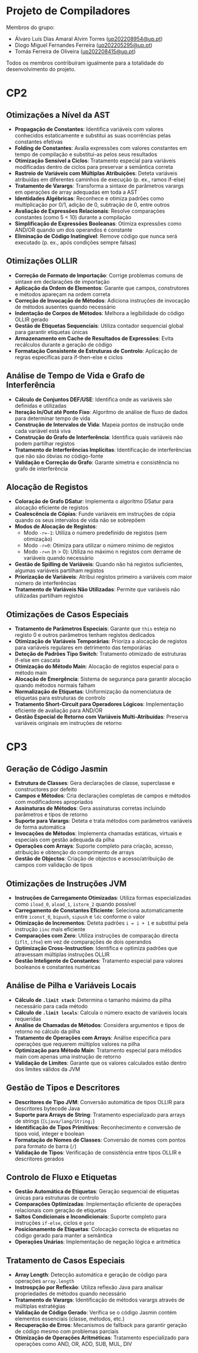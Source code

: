 # Projeto de Compiladores
Membros do grupo:
  - Álvaro Luís Dias Amaral Alvim Torres (up202208954@up.pt)
  - Diogo Miguel Fernandes Ferreira (up202205295@up.pt)
  - Tomás Ferreira de Oliveira (up202208415@up.pt)

Todos os membros contribuíram igualmente para a totalidade do desenvolvimento do projeto.

# CP2
## Otimizações a Nível da AST

* **Propagação de Constantes**: Identifica variáveis com valores conhecidos estaticamente e substitui as suas ocorrências pelas constantes efetivas
* **Folding de Constantes**: Avalia expressões com valores constantes em tempo de compilação e substitui-as pelos seus resultados
* **Otimização Sensível a Ciclos**: Tratamento especial para variáveis modificadas dentro de ciclos para preservar a semântica correta
* **Rastreio de Variáveis com Múltiplas Atribuições**: Deteta variáveis atribuídas em diferentes caminhos de execução (p. ex., ramos if-else)
* **Tratamento de Varargs**: Transforma a sintaxe de parâmetros varargs em operações de array adequadas em toda a AST
* **Identidades Algébricas**: Reconhece e otimiza padrões como multiplicação por 0/1, adição de 0, subtração de 0, entre outros
* **Avaliação de Expressões Relacionais**: Resolve comparações constantes (como 5 < 10) durante a compilação
* **Simplificação de Expressões Booleanas**: Otimiza expressões como AND/OR quando um dos operandos é constante
* **Eliminação de Código Inatingível**: Remove código que nunca será executado (p. ex., após condições sempre falsas)

## Otimizações OLLIR

* **Correção de Formato de Importação**: Corrige problemas comuns de sintaxe em declarações de importação
* **Aplicação da Ordem de Elementos**: Garante que campos, construtores e métodos apareçam na ordem correta
* **Correção de Invocação de Métodos**: Adiciona instruções de invocação de métodos ausentes quando necessário
* **Indentação de Corpos de Métodos**: Melhora a legibilidade do código OLLIR gerado
* **Gestão de Etiquetas Sequenciais**: Utiliza contador sequencial global para garantir etiquetas únicas
* **Armazenamento em Cache de Resultados de Expressões**: Evita recálculos durante a geração de código
* **Formatação Consistente de Estruturas de Controlo**: Aplicação de regras específicas para if-then-else e ciclos

## Análise de Tempo de Vida e Grafo de Interferência

* **Cálculo de Conjuntos DEF/USE**: Identifica onde as variáveis são definidas e utilizadas
* **Iteração In/Out até Ponto Fixo**: Algoritmo de análise de fluxo de dados para determinar tempo de vida
* **Construção de Intervalos de Vida**: Mapeia pontos de instrução onde cada variável está viva
* **Construção do Grafo de Interferência**: Identifica quais variáveis não podem partilhar registos
* **Tratamento de Interferências Implícitas**: Identificação de interferências que não são óbvias no código-fonte
* **Validação e Correção do Grafo**: Garante simetria e consistência no grafo de interferência

## Alocação de Registos

* **Coloração de Grafo DSatur**: Implementa o algoritmo DSatur para alocação eficiente de registos
* **Coalescência de Cópias**: Funde variáveis em instruções de cópia quando os seus intervalos de vida não se sobrepõem
* **Modos de Alocação de Registos**:
  * Modo `-r=-1`: Utiliza o número predefinido de registos (sem otimização)
  * Modo `-r=0`: Otimiza para utilizar o número mínimo de registos
  * Modo `-r=n` (n > 0): Utiliza no máximo n registos com derrame de variáveis quando necessário
* **Gestão de Spilling de Variáveis**: Quando não há registos suficientes, algumas variáveis partilham registos
* **Priorização de Variáveis**: Atribui registos primeiro a variáveis com maior número de interferências
* **Tratamento de Variáveis Não Utilizadas**: Permite que variáveis não utilizadas partilham registos

## Otimizações de Casos Especiais

* **Tratamento de Parâmetros Especiais**: Garante que `this` esteja no registo 0 e outros parâmetros tenham registos dedicados
* **Otimização de Variáveis Temporárias**: Prioriza a alocação de registos para variáveis regulares em detrimento das temporárias
* **Deteção de Padrões Tipo Switch**: Tratamento otimizado de estruturas if-else em cascata
* **Otimização do Método Main**: Alocação de registos especial para o método main
* **Alocação de Emergência**: Sistema de segurança para garantir alocação quando métodos normais falham
* **Normalização de Etiquetas**: Uniformização da nomenclatura de etiquetas para estruturas de controlo
* **Tratamento Short-Circuit para Operadores Lógicos**: Implementação eficiente de avaliação para AND/OR
* **Gestão Especial de Retorno com Variáveis Multi-Atribuídas**: Preserva variáveis originais em instruções de retorno

# CP3

## Geração de Código Jasmin

* **Estrutura de Classes**: Gera declarações de classe, superclasse e constructores por defeito
* **Campos e Métodos**: Cria declarações completas de campos e métodos com modificadores apropriados
* **Assinaturas de Métodos**: Gera assinaturas corretas incluindo parâmetros e tipos de retorno
* **Suporte para Varargs**: Deteta e trata métodos com parâmetros variáveis de forma automática
* **Invocações de Métodos**: Implementa chamadas estáticas, virtuais e especiais com gestão adequada da pilha
* **Operações com Arrays**: Suporte completo para criação, acesso, atribuição e obtenção do comprimento de arrays
* **Gestão de Objectos**: Criação de objectos e acesso/atribuição de campos com validação de tipos

## Otimizações de Instruções JVM

* **Instruções de Carregamento Otimizadas**: Utiliza formas especializadas como `iload_0`, `aload_1`, `istore_2` quando possível
* **Carregamento de Constantes Eficiente**: Seleciona automaticamente entre `iconst_0`, `bipush`, `sipush` e `ldc` conforme o valor
* **Otimização de Incrementos**: Deteta padrões `i = i + 1` e substitui pela instrução `iinc` mais eficiente
* **Comparações com Zero**: Utiliza instruções de comparação directa (`iflt`, `ifne`) em vez de comparações de dois operandos
* **Optimização Cross-Instruction**: Identifica e optimiza padrões que atravessam múltiplas instruções OLLIR
* **Gestão Inteligente de Constantes**: Tratamento especial para valores booleanos e constantes numéricas

## Análise de Pilha e Variáveis Locais

* **Cálculo de `.limit stack`**: Determina o tamanho máximo da pilha necessário para cada método
* **Cálculo de `.limit locals`**: Calcula o número exacto de variáveis locais requeridas
* **Análise de Chamadas de Métodos**: Considera argumentos e tipos de retorno no cálculo da pilha
* **Tratamento de Operações com Arrays**: Análise específica para operações que requerem múltiplos valores na pilha
* **Optimização para Método Main**: Tratamento especial para métodos main com apenas uma instrução de retorno
* **Validação de Limites**: Garante que os valores calculados estão dentro dos limites válidos da JVM

## Gestão de Tipos e Descritores

* **Descritores de Tipo JVM**: Conversão automática de tipos OLLIR para descritores bytecode Java
* **Suporte para Arrays de String**: Tratamento especializado para arrays de strings (`[Ljava/lang/String;`)
* **Identificação de Tipos Primitivos**: Reconhecimento e conversão de tipos void, integer e boolean
* **Formatação de Nomes de Classes**: Conversão de nomes com pontos para formato de barra (`/`)
* **Validação de Tipos**: Verificação de consistência entre tipos OLLIR e descritores gerados

## Controlo de Fluxo e Etiquetas

* **Gestão Automática de Etiquetas**: Geração sequencial de etiquetas únicas para estruturas de controlo
* **Comparações Optimizadas**: Implementação eficiente de operações relacionais com geração de etiquetas
* **Saltos Condicionais e Incondicionais**: Suporte completo para instruções `if-else`, ciclos e `goto`
* **Posicionamento de Etiquetas**: Colocação correcta de etiquetas no código gerado para manter a semântica
* **Operações Unárias**: Implementação de negação lógica e aritmética

## Tratamento de Casos Especiais

* **Array Length**: Detecção automática e geração de código para operações `array.length`
* **Instrospção por Reflexão**: Utiliza reflexão Java para analisar propriedades de métodos quando necessário
* **Tratamento de Varargs**: Identificação de métodos varargs através de múltiplas estratégias
* **Validação de Código Gerado**: Verifica se o código Jasmin contém elementos essenciais (classe, métodos, etc.)
* **Recuperação de Erros**: Mecanismos de fallback para garantir geração de código mesmo com problemas parciais
* **Otimização de Operações Aritméticas**: Tratamento especializado para operações como AND, OR, ADD, SUB, MUL, DIV

